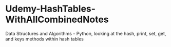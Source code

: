 # Udemy-HashTables-WithAllCombinedNotes
Data Structures and Algorithms - Python, looking at the hash, print, set, get, and keys methods within hash tables
